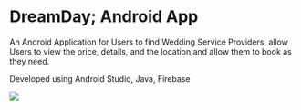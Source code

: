 # DreamDay; Android App

An Android Application for Users to find Wedding Service Providers, allow Users to view the price, details, and the location and allow them to book as they need.

Developed using Android Studio, Java, Firebase

<img src="https://user-images.githubusercontent.com/121798850/224555706-0c006600-9383-4db7-b5e1-2e5b95cf3885.png"/>
